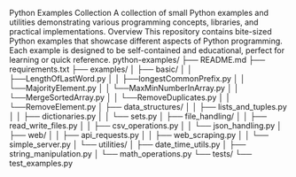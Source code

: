 Python Examples Collection
A collection of small Python examples and utilities demonstrating various programming concepts, libraries, and practical implementations.
Overview
This repository contains bite-sized Python examples that showcase different aspects of Python programming. Each example is designed to be self-contained and educational, perfect for learning or quick reference.
python-examples/
├── README.md
├── requirements.txt
├── examples/
│   ├── basic/
│   │   ├──LengthOfLastWord.py
│   │   ├──longestCommonPrefix.py
│   │   └──MajorityElement.py
│   │   └──MaxMinNumberInArray.py
│   │   └──MergeSortedArray.py
│   │   └──RemoveDuplicates.py
│   │   └──RemoveElement.py
│   ├── data_structures/
│   │   ├── lists_and_tuples.py
│   │   ├── dictionaries.py
│   │   └── sets.py
│   ├── file_handling/
│   │   ├── read_write_files.py
│   │   ├── csv_operations.py
│   │   └── json_handling.py
│   ├── web/
│   │   ├── api_requests.py
│   │   ├── web_scraping.py
│   │   └── simple_server.py
│   └── utilities/
│       ├── date_time_utils.py
│       ├── string_manipulation.py
│       └── math_operations.py
└── tests/
    └── test_examples.py
